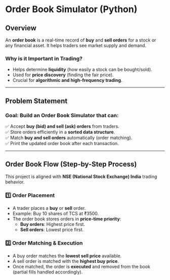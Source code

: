 # Order Book Simulator (Python)

## Overview
An **order book** is a real-time record of **buy** and **sell orders** for a stock or any financial asset. It helps traders see market supply and demand.

### Why is it Important in Trading?
- Helps determine **liquidity** (how easily a stock can be bought/sold).
- Used for **price discovery** (finding the fair price).
- Crucial for **algorithmic and high-frequency trading**.

---

## Problem Statement
### Goal: Build an Order Book Simulator that can:
✅ Accept **buy (bid) and sell (ask) orders** from traders.  
✅ Store orders efficiently in a **sorted data structure**.  
✅ Match **buy and sell orders** automatically (order matching).  
✅ Print the updated order book after each transaction.  

---

## Order Book Flow (Step-by-Step Process)
This project is aligned with **NSE (National Stock Exchange) India** trading behavior.

### **1️⃣ Order Placement**
- A trader places a **buy** or **sell** order.
- Example: Buy 10 shares of TCS at ₹3500.
- The order book stores orders in **price-time priority**:
  - **Buy orders**: Highest price first.
  - **Sell orders**: Lowest price first.

### **2️⃣ Order Matching & Execution**
- A buy order matches the **lowest sell price** available.
- A sell order is matched with the **highest buy price**.
- Once matched, the order is **executed** and removed from the book (partial fills handled accordingly).
